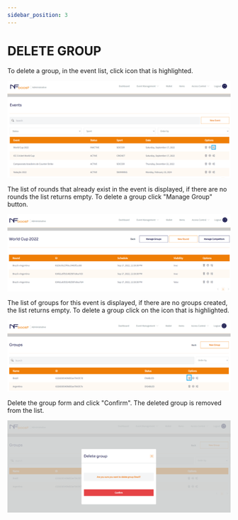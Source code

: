 ```yaml
---
sidebar_position: 3
---
```


# DELETE GROUP

To delete a group, in the event list, click icon that is highlighted.

![1](/img/group-create-1.png)

The list of rounds that already exist in the event is displayed, if there are no rounds the list returns empty.
To delete a group click "Manage Group" button.

![1](/img/group-create-2.png)

The list of groups for this event is displayed, if there are no groups created, the list returns empty.
To delete a group click on the icon that is highlighted.

![1](/img/group-update-highlighted-2.png)

Delete the group form and click "Confirm". The deleted group is removed from the list.

![1](/img/group-delete.PNG)